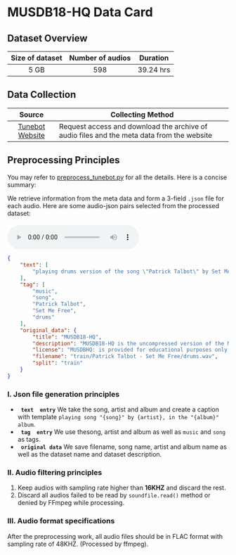 # MUSDB18-HQ Data Card
## Dataset Overview
|Size of dataset|Number of audios|Duration|
|:----:|:-----:|:-----:|
|5 GB| 598|39.24 hrs|
## Data Collection

|Source|<center>Collecting Method<center>|
|:---------:|:--------
| [Tunebot Website](https://interactiveaudiolab.github.io/resources/datasets/tunebot.html)  | Request access and download the archive of audio files and the meta data from the website  <br>
## Preprocessing Principles

You may refer to [preprocess_tunebot.py](/data_preprocess/preprocess_tunebot.py) for all the details. Here is a concise summary:

We retrieve information
from the meta data and form a 3-field `.json` file for each audio. Here are some audio-json pairs selected from the processed dataset:


#### 
<audio id="audio" controls="controls" preload="yes">
      <source id="flac" src="1.flac">
</audio><br>

```json
{
    "text": [
        "playing drums version of the song \"Patrick Talbot\" by Set Me Free"
    ],
    "tag": [
        "music",
        "song",
        "Patrick Talbot",
        "Set Me Free",
        "drums"
    ],
    "original_data": {
        "title": "MUSDB18-HQ",
        "description": "MUSDB18-HQ is the uncompressed version of the MUSDB18 dataset. It consists of a total of 150 full-track songs of different styles and includes both the stereo mixtures and the original sources, divided between a training subset and a test subset.",
        "license": "MUSDBHQ: is provided for educational purposes only and the material contained in them should not be used for any commercial purpose without the express permission of the copyright holders",
        "filename": "train/Patrick Talbot - Set Me Free/drums.wav",
        "split": "train"
    }
}
```




### I. Json file generation principles 
-  **` text  entry`** We take the song, artist and album and create a caption with template `playing song "{song}" by {artist}, in the "{album}" album`.
-  **` tag  entry`** We use thesong, artist and album as well as `music` and `song` as tags.
-  **` original data`** We save filename, song name, artist and album name as well as the dataset name and dataset description.

### II. Audio filtering principles
1. Keep audios with sampling rate higher than **16KHZ** and discard the rest.
2. Discard all audios failed to be read by `soundfile.read()` method or denied by FFmpeg while processing.
### III. Audio format specifications
After the preprocessing work, all audio files should be in FLAC format with sampling rate of 48KHZ. (Processed by ffmpeg).